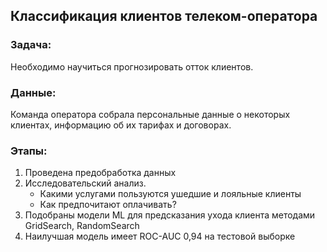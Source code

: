 ## Классификация клиентов телеком-оператора
### Задача:
 Необходимо научиться прогнозировать отток клиентов.
 ### Данные:
 Команда оператора собрала персональные данные о некоторых клиентах, информацию об их тарифах и договорах.
 ### Этапы:
 1. Проведена предобработка данных
 2. Исследовательский анализ.
     - Какими услугами пользуются ушедшие и лояльные клиенты
     - Как предпочитают оплачивать?
 3. Подобраны модели ML для предсказания ухода клиента методами GridSearch, RandomSearch
 4. Наилучшая модель имеет ROC-AUC 0,94 на тестовой выборке
